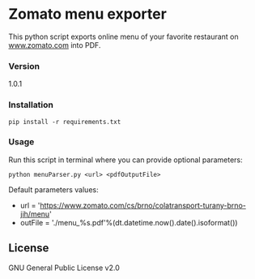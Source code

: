 # Zomato menu exporter
This python script exports online menu of your favorite restaurant on www.zomato.com into PDF.

### Version
1.0.1

### Installation
```{r, engine='bash'}
pip install -r requirements.txt
```

### Usage
Run this script in terminal where you can provide optional parameters:
```{r, engine='bash'}
python menuParser.py <url> <pdfOutputFile>  
```
Default parameters values:
  - url = 'https://www.zomato.com/cs/brno/colatransport-turany-brno-jih/menu'
  - outFile = './menu_%s.pdf'%(dt.datetime.now().date().isoformat())

License
----
GNU General Public License v2.0